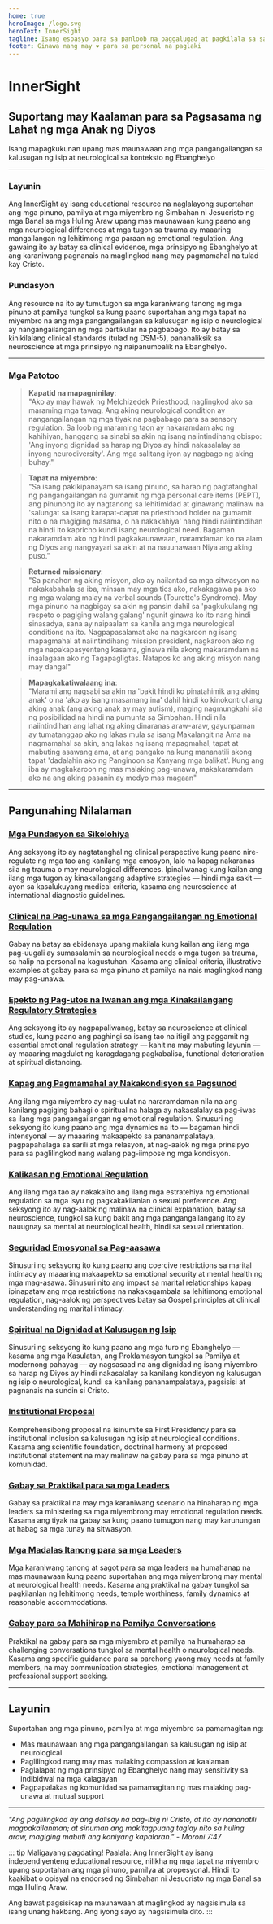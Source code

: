 ```yaml
---
home: true
heroImage: /logo.svg
heroText: InnerSight
tagline: Isang espasyo para sa panloob na paggalugad at pagkilala sa sarili
footer: Ginawa nang may ❤️ para sa personal na paglaki
---
```

<!--nilalaman -->

<!--<ContenidoActualTl />-->

# InnerSight  
## Suportang may Kaalaman para sa Pagsasama ng Lahat ng mga Anak ng Diyos  

Isang mapagkukunan upang mas maunawaan ang mga pangangailangan sa kalusugan ng isip at neurological sa konteksto ng Ebanghelyo

---

### Layunin

Ang InnerSight ay isang educational resource na naglalayong suportahan ang mga pinuno, pamilya at mga miyembro ng Simbahan ni Jesucristo ng mga Banal sa mga Huling Araw upang mas maunawaan kung paano ang mga neurological differences at mga tugon sa trauma ay maaaring mangailangan ng lehitimong mga paraan ng emotional regulation. Ang gawaing ito ay batay sa clinical evidence, mga prinsipyo ng Ebanghelyo at ang karaniwang pagnanais na maglingkod nang may pagmamahal na tulad kay Cristo.

### Pundasyon

Ang resource na ito ay tumutugon sa mga karaniwang tanong ng mga pinuno at pamilya tungkol sa kung paano suportahan ang mga tapat na miyembro na ang mga pangangailangan sa kalusugan ng isip o neurological ay nangangailangan ng mga partikular na pagbabago. Ito ay batay sa kinikilalang clinical standards (tulad ng DSM-5), pananaliksik sa neuroscience at mga prinsipyo ng naipanumbalik na Ebanghelyo.

---

### Mga Patotoo

> **Kapatid na mapagninilay**: \
> "Ako ay may hawak ng Melchizedek Priesthood, naglingkod ako sa maraming mga tawag. Ang aking neurological condition ay nangangailangan ng mga tiyak na pagbabago para sa sensory regulation. Sa loob ng maraming taon ay nakaramdam ako ng kahihiyan, hanggang sa sinabi sa akin ng isang naiintindihang obispo: 'Ang inyong dignidad sa harap ng Diyos ay hindi nakasalalay sa inyong neurodiversity'. Ang mga salitang iyon ay nagbago ng aking buhay."

> **Tapat na miyembro**: \
> "Sa isang pakikipanayam sa isang pinuno, sa harap ng pagtatanghal ng pangangailangan na gumamit ng mga personal care items (PEPT), ang pinunong ito ay nagtanong sa lehitimidad at ginawang malinaw na 'salungat sa isang karapat-dapat na priesthood holder na gumamit nito o na magiging masama, o na nakakahiya' nang hindi naiintindihan na hindi ito kapricho kundi isang neurological need. Bagaman nakaramdam ako ng hindi pagkakaunawaan, naramdaman ko na alam ng Diyos ang nangyayari sa akin at na nauunawaan Niya ang aking puso."

> **Returned missionary**: \
> "Sa panahon ng aking misyon, ako ay nailantad sa mga sitwasyon na nakakabahala sa iba, minsan may mga tics ako, nakakagawa pa ako ng mga walang malay na verbal sounds (Tourette's Syndrome). May mga pinuno na nagbigay sa akin ng pansin dahil sa 'pagkukulang ng respeto o pagiging walang galang' ngunit ginawa ko ito nang hindi sinasadya, sana ay naipaalam sa kanila ang mga neurological conditions na ito. Nagpapasalamat ako na nagkaroon ng isang mapagmahal at naiintindihang mission president, nagkaroon ako ng mga napakapasyenteng kasama, ginawa nila akong makaramdam na inaalagaan ako ng Tagapagligtas. Natapos ko ang aking misyon nang may dangal"

> **Mapagkakatiwalaang ina**: \
> "Marami ang nagsabi sa akin na 'bakit hindi ko pinatahimik ang aking anak' o na 'ako ay isang masamang ina' dahil hindi ko kinokontrol ang aking anak (ang aking anak ay may autism), maging nagmungkahi sila ng posibilidad na hindi na pumunta sa Simbahan. Hindi nila naiintindihan ang lahat ng aking dinaranas araw-araw, gayunpaman ay tumatanggap ako ng lakas mula sa isang Makalangit na Ama na nagmamahal sa akin, ang lakas ng isang mapagmahal, tapat at mabuting asawang ama, at ang pangako na kung mananatili akong tapat 'dadalahin ako ng Panginoon sa Kanyang mga balikat'. Kung ang iba ay magkakaroon ng mas malaking pag-unawa, makakaramdam ako na ang aking pasanin ay medyo mas magaan"

---

## Pangunahing Nilalaman

### [Mga Pundasyon sa Sikolohiya](/InnerSight/tl/analisis_psicologico_apropiado_v2)
Ang seksyong ito ay nagtatanghal ng clinical perspective kung paano nire-regulate ng mga tao ang kanilang mga emosyon, lalo na kapag nakaranas sila ng trauma o may neurological differences. Ipinaliwanag kung kailan ang ilang mga tugon ay kinakailangang adaptive strategies — hindi mga sakit — ayon sa kasalukuyang medical criteria, kasama ang neuroscience at international diagnostic guidelines.

### [Clinical na Pag-unawa sa mga Pangangailangan ng Emotional Regulation](/InnerSight/tl/fundamento_cientifico_validacion)
Gabay na batay sa ebidensya upang makilala kung kailan ang ilang mga pag-uugali ay sumasalamin sa neurological needs o mga tugon sa trauma, sa halip na personal na kagustuhan. Kasama ang clinical criteria, illustrative examples at gabay para sa mga pinuno at pamilya na nais maglingkod nang may pag-unawa.

### [Epekto ng Pag-utos na Iwanan ang mga Kinakailangang Regulatory Strategies](/InnerSight/tl/efectos_de_restricciones_coercitiva)
Ang seksyong ito ay nagpapaliwanag, batay sa neuroscience at clinical studies, kung paano ang paghingi sa isang tao na itigil ang paggamit ng essential emotional regulation strategy — kahit na may mabuting layunin — ay maaaring magdulot ng karagdagang pagkabalisa, functional deterioration at spiritual distancing.

### [Kapag ang Pagmamahal ay Nakakondisyon sa Pagsunod](/InnerSight/tl/chantaje_emocional)
Ang ilang mga miyembro ay nag-uulat na nararamdaman nila na ang kanilang pagiging bahagi o spiritual na halaga ay nakasalalay sa pag-iwas sa ilang mga pangangailangan ng emotional regulation. Sinusuri ng seksyong ito kung paano ang mga dynamics na ito — bagaman hindi intensyonal — ay maaaring makaapekto sa pananampalataya, pagpapahalaga sa sarili at mga relasyon, at nag-aalok ng mga prinsipyo para sa paglilingkod nang walang pag-iimpose ng mga kondisyon.

### [Kalikasan ng Emotional Regulation](/InnerSight/tl/Kalikasan_ng_Emotional_Regulation)
Ang ilang mga tao ay nakakalito ang ilang mga estratehiya ng emotional regulation sa mga isyu ng pagkakakilanlan o sexual preference. Ang seksyong ito ay nag-aalok ng malinaw na clinical explanation, batay sa neuroscience, tungkol sa kung bakit ang mga pangangailangang ito ay nauugnay sa mental at neurological health, hindi sa sexual orientation.

### [Seguridad Emosyonal sa Pag-aasawa](/InnerSight/tl/Seguridad_Emosyonal_sa_Pag-aasawa)
Sinusuri ng seksyong ito kung paano ang coercive restrictions sa marital intimacy ay maaaring makaapekto sa emotional security at mental health ng mga mag-asawa. Sinusuri nito ang impact sa marital relationships kapag ipinapataw ang mga restrictions na nakakagambala sa lehitimong emotional regulation, nag-aalok ng perspectives batay sa Gospel principles at clinical understanding ng marital intimacy.

### [Spiritual na Dignidad at Kalusugan ng Isip](/InnerSight/tl/sacerdocio_salud_mental_apropiado_v5)  
Sinusuri ng seksyong ito kung paano ang mga turo ng Ebanghelyo — kasama ang mga Kasulatan, ang Proklamasyon tungkol sa Pamilya at modernong pahayag — ay nagsasaad na ang dignidad ng isang miyembro sa harap ng Diyos ay hindi nakasalalay sa kanilang kondisyon ng kalusugan ng isip o neurological, kundi sa kanilang pananampalataya, pagsisisi at pagnanais na sundin si Cristo.

### [Institutional Proposal](/InnerSight/tl/propuesta_v1_esp)
Komprehensibong proposal na isinumite sa First Presidency para sa institutional inclusion sa kalusugan ng isip at neurological conditions. Kasama ang scientific foundation, doctrinal harmony at proposed institutional statement na may malinaw na gabay para sa mga pinuno at komunidad.

### [Gabay sa Praktikal para sa mga Leaders](/InnerSight/tl/Gabay_Praktikal_mga_Leaders)
Gabay sa praktikal na may mga karaniwang scenario na hinaharap ng mga leaders sa ministering sa mga miyembrong may emotional regulation needs. Kasama ang tiyak na gabay sa kung paano tumugon nang may karunungan at habag sa mga tunay na sitwasyon.

### [Mga Madalas Itanong para sa mga Leaders](/InnerSight/tl/PreguntasFrecuentes)
Mga karaniwang tanong at sagot para sa mga leaders na humahanap na mas maunawaan kung paano suportahan ang mga miyembrong may mental at neurological health needs. Kasama ang praktikal na gabay tungkol sa pagkilanlan ng lehitimong needs, temple worthiness, family dynamics at reasonable accommodations.

### [Gabay para sa Mahihirap na Pamilya Conversations](/InnerSight/tl/Guia_conversacion)
Praktikal na gabay para sa mga miyembro at pamilya na humaharap sa challenging conversations tungkol sa mental health o neurological needs. Kasama ang specific guidance para sa parehong yaong may needs at family members, na may communication strategies, emotional management at professional support seeking.

---

## Layunin

Suportahan ang mga pinuno, pamilya at mga miyembro sa pamamagitan ng:

- Mas maunawaan ang mga pangangailangan sa kalusugan ng isip at neurological
- Paglilingkod nang may mas malaking compassion at kaalaman
- Paglalapat ng mga prinsipyo ng Ebanghelyo nang may sensitivity sa indibidwal na mga kalagayan
- Pagpapalakas ng komunidad sa pamamagitan ng mas malaking pag-unawa at mutual support

---

*"Ang paglilingkod ay ang dalisay na pag-ibig ni Cristo, at ito ay nananatili magpakailanman; at sinuman ang makitagpuang taglay nito sa huling araw, magiging mabuti ang kaniyang kapalaran." - Moroni 7:47*

::: tip Maligayang pagdating!
Paalala: Ang InnerSight ay isang independiyenteng educational resource, nilikha ng mga tapat na miyembro upang suportahan ang mga pinuno, pamilya at propesyonal. Hindi ito kaakibat o opisyal na endorsed ng Simbahan ni Jesucristo ng mga Banal sa mga Huling Araw.

Ang bawat pagsisikap na maunawaan at maglingkod ay nagsisimula sa isang unang hakbang. Ang iyong sayo ay nagsisimula dito.
:::

